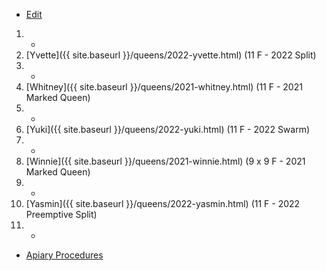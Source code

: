 * [Edit](https://github.com/joejcollins/rhapsody-angel/edit/master/_includes/apiary.md)

1. -
1. [Yvette]({{ site.baseurl }}/queens/2022-yvette.html) (11 F - 2022 Split)
1. -
1. [Whitney]({{ site.baseurl }}/queens/2021-whitney.html) (11 F - 2021 Marked Queen)
1. -
1. [Yuki]({{ site.baseurl }}/queens/2022-yuki.html) (11 F - 2022 Swarm)
1. -
1. [Winnie]({{ site.baseurl }}/queens/2021-winnie.html) (9 x 9 F - 2021 Marked Queen)
1. -
1. [Yasmin]({{ site.baseurl }}/queens/2022-yasmin.html) (11 F - 2022 Preemptive Split)
1. -

* [Apiary Procedures](https://github.com/joejcollins/rhapsody-angel/raw/master/book/00Book.pdf)
